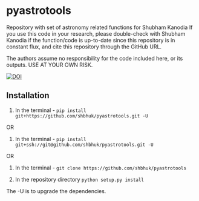 # pyastrotools
 Repository with set of astronomy related functions for Shubham Kanodia
 If you use this code in your research, please double-check with Shubham Kanodia if the function/code is up-to-date since this repository is in constant flux, and cite this repository through the GitHub URL.
 
 The authors assume no responsibility for the code included here, or its outputs. USE AT YOUR OWN RISK.

[![DOI](https://zenodo.org/badge/362150934.svg)](https://zenodo.org/badge/latestdoi/362150934)

## Installation

1. In the terminal - 
 `pip install git+https://github.com/shbhuk/pyastrotools.git -U`

OR
1. In the terminal - 
`pip install git+ssh://git@github.com/shbhuk/pyastrotools.git -U `

OR 

1. In the terminal - 
`git clone https://github.com/shbhuk/pyastrotools`

2. In the repository directory 
`python setup.py install`

The -U is to upgrade the dependencies.
